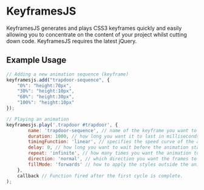 KeyframesJS
===========

KeyframesJS generates and plays CSS3 keyframes quickly and easily allowing you to concentrate on the content of your project whilst cutting down code.
KeyframesJS requires the latest jQuery.

Example Usage
-------------
```javascript
// Adding a new animation sequence (keyframe)
keyframesjs.add("trapdoor-sequence", {
	"0%": "height:70px",
	"30%": "height:10px",
	"60%": "height:30px",
	"100%": "height:10px"
});

// Playing an animation
keyframesjs.play('.trapdoor #trapdoor', {
		name: 'trapdoor-sequence', // name of the keyframe you want to bind to the selected element
		duration: 1000, // how long you want it to last in milliseconds
		timingFunction: 'linear', // specifies the speed curve of the animation
		delay: 0, // how long you want to wait before the animation starts in milliseconds
		repeat: 'infinite', // how many times you want the animation to repeat
		direction: 'normal', // which direction you want the frames to flow
		fillMode: 'forwards' // how to apply the styles outside the animation time
	},
	callback // Function fired after the first cycle is complete.
);
```
